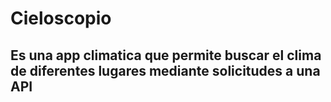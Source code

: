<h1>Cieloscopio</h1>
<h2>Es una app climatica que permite buscar el clima de diferentes lugares mediante solicitudes a una API </h2>
